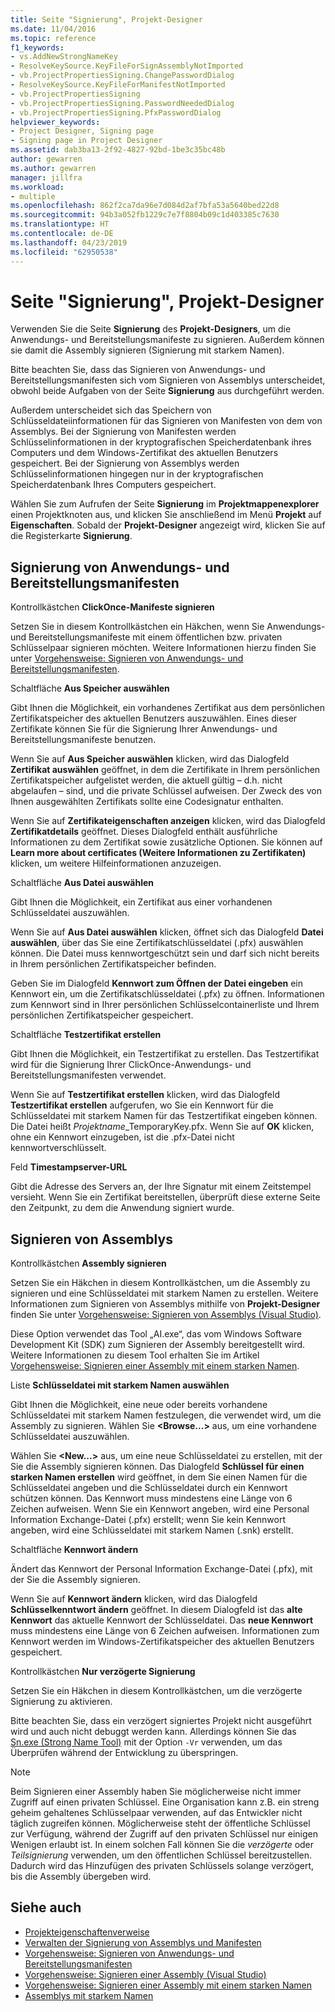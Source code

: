 ```yaml
---
title: Seite "Signierung", Projekt-Designer
ms.date: 11/04/2016
ms.topic: reference
f1_keywords:
- vs.AddNewStrongNameKey
- ResolveKeySource.KeyFileForSignAssemblyNotImported
- vb.ProjectPropertiesSigning.ChangePasswordDialog
- ResolveKeySource.KeyFileForManifestNotImported
- vb.ProjectPropertiesSigning
- vb.ProjectPropertiesSigning.PasswordNeededDialog
- vb.ProjectPropertiesSigning.PfxPasswordDialog
helpviewer_keywords:
- Project Designer, Signing page
- Signing page in Project Designer
ms.assetid: dab3ba13-2f92-4827-92bd-1be3c35bc48b
author: gewarren
ms.author: gewarren
manager: jillfra
ms.workload:
- multiple
ms.openlocfilehash: 862f2ca7da96e7d084d2af7bfa53a5640bed22d8
ms.sourcegitcommit: 94b3a052fb1229c7e7f8804b09c1d403385c7630
ms.translationtype: HT
ms.contentlocale: de-DE
ms.lasthandoff: 04/23/2019
ms.locfileid: "62950538"
---
```

# <a name="signing-page-project-designer"></a>Seite "Signierung", Projekt-Designer
Verwenden Sie die Seite **Signierung** des **Projekt-Designers**, um die Anwendungs- und Bereitstellungsmanifeste zu signieren. Außerdem können sie damit die Assembly signieren (Signierung mit starkem Namen).

 Bitte beachten Sie, dass das Signieren von Anwendungs- und Bereitstellungsmanifesten sich vom Signieren von Assemblys unterscheidet, obwohl beide Aufgaben von der Seite **Signierung** aus durchgeführt werden.

 Außerdem unterscheidet sich das Speichern von Schlüsseldateiinformationen für das Signieren von Manifesten von dem von Assemblys. Bei der Signierung von Manifesten werden Schlüsselinformationen in der kryptografischen Speicherdatenbank ihres Computers und dem Windows-Zertifikat des aktuellen Benutzers gespeichert. Bei der Signierung von Assemblys werden Schlüsselinformationen hingegen nur in der kryptografischen Speicherdatenbank Ihres Computers gespeichert.

 Wählen Sie zum Aufrufen der Seite **Signierung** im **Projektmappenexplorer** einen Projektknoten aus, und klicken Sie anschließend im Menü **Projekt** auf **Eigenschaften**. Sobald der **Projekt-Designer** angezeigt wird, klicken Sie auf die Registerkarte **Signierung**.

## <a name="application-and-deployment-manifest-signing"></a>Signierung von Anwendungs- und Bereitstellungsmanifesten
 Kontrollkästchen **ClickOnce-Manifeste signieren**

 Setzen Sie in diesem Kontrollkästchen ein Häkchen, wenn Sie Anwendungs- und Bereitstellungsmanifeste mit einem öffentlichen bzw. privaten Schlüsselpaar signieren möchten. Weitere Informationen hierzu finden Sie unter [Vorgehensweise: Signieren von Anwendungs- und Bereitstellungsmanifesten](../../ide/how-to-sign-application-and-deployment-manifests.md).

 Schaltfläche **Aus Speicher auswählen**

 Gibt Ihnen die Möglichkeit, ein vorhandenes Zertifikat aus dem persönlichen Zertifikatspeicher des aktuellen Benutzers auszuwählen. Eines dieser Zertifikate können Sie für die Signierung Ihrer Anwendungs- und Bereitstellungsmanifeste benutzen.

 Wenn Sie auf **Aus Speicher auswählen** klicken, wird das Dialogfeld **Zertifikat auswählen** geöffnet, in dem die Zertifikate in Ihrem persönlichen Zertifikatspeicher aufgelistet werden, die aktuell gültig – d.h. nicht abgelaufen – sind, und die private Schlüssel aufweisen. Der Zweck des von Ihnen ausgewählten Zertifikats sollte eine Codesignatur enthalten.

 Wenn Sie auf **Zertifikateigenschaften anzeigen** klicken, wird das Dialogfeld **Zertifikatdetails** geöffnet. Dieses Dialogfeld enthält ausführliche Informationen zu dem Zertifikat sowie zusätzliche Optionen. Sie können auf **Learn more about certificates (Weitere Informationen zu Zertifikaten)** klicken, um weitere Hilfeinformationen anzuzeigen.

 Schaltfläche **Aus Datei auswählen**

 Gibt Ihnen die Möglichkeit, ein Zertifikat aus einer vorhandenen Schlüsseldatei auszuwählen.

 Wenn Sie auf **Aus Datei auswählen** klicken, öffnet sich das Dialogfeld **Datei auswählen**, über das Sie eine Zertifikatschlüsseldatei (.pfx) auswählen können. Die Datei muss kennwortgeschützt sein und darf sich nicht bereits in Ihrem persönlichen Zertifikatspeicher befinden.

 Geben Sie im Dialogfeld **Kennwort zum Öffnen der Datei eingeben** ein Kennwort ein, um die Zertifikatschlüsseldatei (.pfx) zu öffnen. Informationen zum Kennwort sind in Ihrer persönlichen Schlüsselcontainerliste und Ihrem persönlichen Zertifikatspeicher gespeichert.

 Schaltfläche **Testzertifikat erstellen**

 Gibt Ihnen die Möglichkeit, ein Testzertifikat zu erstellen. Das Testzertifikat wird für die Signierung Ihrer ClickOnce-Anwendungs- und Bereitstellungsmanifesten verwendet.

 Wenn Sie auf **Testzertifikat erstellen** klicken, wird das Dialogfeld **Testzertifikat erstellen** aufgerufen, wo Sie ein Kennwort für die Schlüsseldatei mit starkem Namen für das Testzertifikat eingeben können. Die Datei heißt *Projektname*_TemporaryKey.pfx. Wenn Sie auf **OK** klicken, ohne ein Kennwort einzugeben, ist die .pfx-Datei nicht kennwortverschlüsselt.

 Feld **Timestampserver-URL**

 Gibt die Adresse des Servers an, der Ihre Signatur mit einem Zeitstempel versieht. Wenn Sie ein Zertifikat bereitstellen, überprüft diese externe Seite den Zeitpunkt, zu dem die Anwendung signiert wurde.

## <a name="assembly-signing"></a>Signieren von Assemblys
 Kontrollkästchen **Assembly signieren**

 Setzen Sie ein Häkchen in diesem Kontrollkästchen, um die Assembly zu signieren und eine Schlüsseldatei mit starkem Namen zu erstellen. Weitere Informationen zum Signieren von Assemblys mithilfe von **Projekt-Designer** finden Sie unter [Vorgehensweise: Signieren von Assemblys (Visual Studio)](../managing-assembly-and-manifest-signing.md#how-to-sign-an-assembly-in-visual-studio).

 Diese Option verwendet das Tool „AI.exe“, das vom Windows Software Development Kit (SDK) zum Signieren der Assembly bereitgestellt wird. Weitere Informationen zu diesem Tool erhalten Sie im Artikel [Vorgehensweise: Signieren einer Assembly mit einem starken Namen](/dotnet/framework/app-domains/how-to-sign-an-assembly-with-a-strong-name).

 Liste **Schlüsseldatei mit starkem Namen auswählen**

 Gibt Ihnen die Möglichkeit, eine neue oder bereits vorhandene Schlüsseldatei mit starkem Namen festzulegen, die verwendet wird, um die Assembly zu signieren. Wählen Sie **\<Browse...>** aus, um eine vorhandene Schlüsseldatei auszuwählen.

 Wählen Sie **\<New...>** aus, um eine neue Schlüsseldatei zu erstellen, mit der Sie die Assembly signieren können. Das Dialogfeld **Schlüssel für einen starken Namen erstellen** wird geöffnet, in dem Sie einen Namen für die Schlüsseldatei angeben und die Schlüsseldatei durch ein Kennwort schützen können. Das Kennwort muss mindestens eine Länge von 6 Zeichen aufweisen. Wenn Sie ein Kennwort angeben, wird eine Personal Information Exchange-Datei (.pfx) erstellt; wenn Sie kein Kennwort angeben, wird eine Schlüsseldatei mit starkem Namen (.snk) erstellt.

 Schaltfläche **Kennwort ändern**

 Ändert das Kennwort der Personal Information Exchange-Datei (.pfx), mit der Sie die Assembly signieren.

 Wenn Sie auf **Kennwort ändern** klicken, wird das Dialogfeld **Schlüsselkenntwort ändern** geöffnet. In diesem Dialogfeld ist das **alte Kennwort** das aktuelle Kennwort der Schlüsseldatei. Das **neue Kennwort** muss mindestens eine Länge von 6 Zeichen aufweisen. Informationen zum Kennwort werden im Windows-Zertifikatspeicher des aktuellen Benutzers gespeichert.

 Kontrollkästchen **Nur verzögerte Signierung**

 Setzen Sie ein Häkchen in diesem Kontrollkästchen, um die verzögerte Signierung zu aktivieren.

 Bitte beachten Sie, dass ein verzögert signiertes Projekt nicht ausgeführt wird und auch nicht debuggt werden kann. Allerdings können Sie das [Sn.exe (Strong Name Tool)](/dotnet/framework/tools/sn-exe-strong-name-tool) mit der Option `-Vr` verwenden, um das Überprüfen während der Entwicklung zu überspringen.

> [!NOTE]
> Beim Signieren einer Assembly haben Sie möglicherweise nicht immer Zugriff auf einen privaten Schlüssel. Eine Organisation kann z.B. ein streng geheim gehaltenes Schlüsselpaar verwenden, auf das Entwickler nicht täglich zugreifen können. Möglicherweise steht der öffentliche Schlüssel zur Verfügung, während der Zugriff auf den privaten Schlüssel nur einigen Wenigen erlaubt ist. In einem solchen Fall können Sie die *verzögerte* oder *Teilsignierung* verwenden, um den öffentlichen Schlüssel bereitzustellen. Dadurch wird das Hinzufügen des privaten Schlüssels solange verzögert, bis die Assembly übergeben wird.

## <a name="see-also"></a>Siehe auch

- [Projekteigenschaftenverweise](../../ide/reference/project-properties-reference.md)
- [Verwalten der Signierung von Assemblys und Manifesten](../../ide/managing-assembly-and-manifest-signing.md)
- [Vorgehensweise: Signieren von Anwendungs- und Bereitstellungsmanifesten](../../ide/how-to-sign-application-and-deployment-manifests.md)
- [Vorgehensweise: Signieren einer Assembly (Visual Studio)](../managing-assembly-and-manifest-signing.md#how-to-sign-an-assembly-in-visual-studio)
- [Vorgehensweise: Signieren einer Assembly mit einem starken Namen](/dotnet/framework/app-domains/how-to-sign-an-assembly-with-a-strong-name)
- [Assemblys mit starkem Namen](/dotnet/framework/app-domains/strong-named-assemblies)